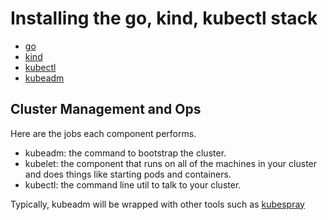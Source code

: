 # Installing the go, kind, kubectl stack


* [go](https://golang.org/doc/install)
* [kind](https://kind.sigs.k8s.io/docs/user/quick-start/)
* [kubectl](https://kubernetes.io/docs/tasks/tools/install-kubectl/)
* [kubeadm](https://kubernetes.io/docs/setup/production-environment/tools/kubeadm/install-kubeadm/)


## Cluster Management and Ops

Here are the jobs each component performs.

* kubeadm: the command to bootstrap the cluster.
* kubelet: the component that runs on all of the machines in your cluster and does things like starting pods and containers.
* kubectl: the command line util to talk to your cluster.

Typically, kubeadm will be wrapped with other tools such as [kubespray](https://github.com/kubernetes-sigs/kubespray)

